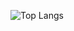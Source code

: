 ![Top Langs](https://github-readme-stats.vercel.app/api/top-langs/?username=thxmxx&hide_progress=true&theme=dark)
